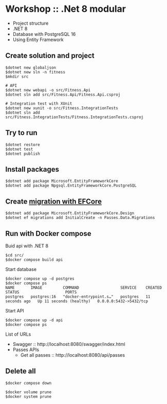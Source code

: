 # Workshop :: .Net 8 modular
* Project structure
* .NET 8
* Database with PostgreSQL 16
* Using Entity Framework

## Create solution and project
```
$dotnet new globaljson
$dotnet new sln -n fitness
$mkdir src

# API
$dotnet new webapi -o src/Fitness.Api
$dotnet sln add src/Fitness.Api/Fitness.Api.csproj

# Integration test with XUnit
$dotnet new xunit -o src/Fitness.IntegrationTests
$dotnet sln add src/Fitness.IntegrationTests/Fitness.IntegrationTests.csproj
```

## Try to run
```
$dotnet restore
$dotnet test
$dotnet publish
```

## Install packages
```
$dotnet add package Microsoft.EntityFrameworkCore
$dotnet add package Npgsql.EntityFrameworkCore.PostgreSQL
```

## Create [migration with EFCore](https://learn.microsoft.com/en-us/ef/core/managing-schemas/migrations/?tabs=dotnet-core-cli)
```
$dotnet add package Microsoft.EntityFrameworkCore.Design
$dotnet ef migrations add InitialCreate -n Passes.Data.Migrations
```

## Run with Docker compose

Buid api with .NET 8
```
$cd src/
$docker compose build api
```

Start database
```
$docker compose up -d postgres
$docker compose ps
NAME       IMAGE         COMMAND                  SERVICE    CREATED          STATUS                    PORTS
postgres   postgres:16   "docker-entrypoint.s…"   postgres   11 seconds ago   Up 11 seconds (healthy)   0.0.0.0:5432->5432/tcp
```

Start API
```
$docker compose up -d api
$docker compose ps
```

List of URLs
* Swagger :: http://localhost:8080/swagger/index.html
* Passes APIs
    * Get all passes :: http://localhost:8080/api/passes


## Delete all
```
$docker compose down

$docker volume prune
$docker system prune
```